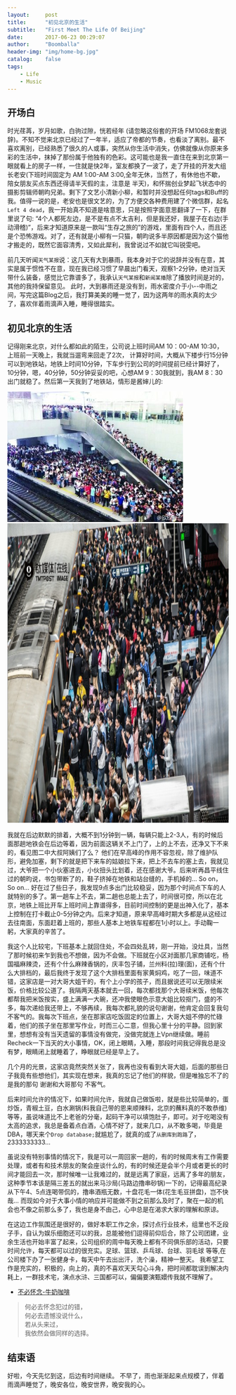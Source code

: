 ```yaml
---
layout:     post
title:      "初见北京的生活"
subtitle:   "First Meet The Life Of Beijing"
date:       2017-06-23 00:29:07
author:     "Boomballa"
header-img: "img/home-bg.jpg"
catalog:    false
tags:
    - Life
    - Music
---
```


## 开场白
时光荏苒，岁月如歌，白驹过隙，恍若经年 (请忽略这俗套的开场 FM1068龙套说辞)。不知不觉来北京已经过了一年半，适应了帝都的节奏，也看淡了离别。最不喜欢离别，已经熟悉了很久的人或事，突然从你生活中消失，仿佛就像从你原来多彩的生活中，抹掉了那份属于他独有的色彩。这可能也是我一直住在来到北京第一眼就看上的房子一样，一住就是快2年，室友都换了一波了，走了开挂的开发大组长老安(下班时间固定为 AM 1:00-AM 3:00,全年无休，当然了，有休他也不歇，陪女朋友买点东西还得请半天假的主，注意是 半天)，和怀揣创业梦起飞状态中的摄影剪辑师朝昀兄弟。剩下了文艺小清新小柳，和暂时并没想起任何tags和Buff的我。值得一说的是，老安也是很文艺的，为了方便交各种费用建了个微信群，起名`Left 4 dead`，我一开始真不知道是啥意思，只是按照字面意思翻译了一下，在群里说了句: “4个人都死左边，是不是有点不太吉利，但是我还好，我屋子在右边(手动滑稽)”，后来才知道原来是一款叫“生存之旅的”的游戏，里面有四个人，而且还是个恐怖游戏。对了，还有就是小柳有一只猫，朝昀说多半原因都是因为这个猫他才搬走的，既然它面容清秀，又如此犀利，我曾说过不如就它叫锐雯吧。    

前几天听闻`天气某报`说：这几天有大到暴雨，我本身对于它的说辞并没有在意，其实是属于惯性不在意，现在我已经习惯了早晨出门看天，观察1-2分钟，绝对当天带什么装备，感觉比它靠谱多了，我承认`天气某报`和`新闻某播`除了播放时间是对的，其他的我持保留意见。 此时，大到暴雨还是没有到，雨水密度介于小--中雨之间，写完这篇Blog之后，我打算美美的睡一觉了，因为这两年的雨水真的太少了，喜欢伴着雨滴声入睡，睡得很踏实。    

## 初见北京的生活
记得刚来北京，对什么都如此的陌生，公司说上班时间AM 10：00-AM 10:30，上班前一天晚上，我就当遛弯来回走了2次， 计算好时间，大概从下楼步行15分钟可以到地铁站，地铁上时间10分钟，下车步行到公司的时间提前已经计算好了，10分钟，嗯，40分钟，50分钟妥妥的吧，心想AM 9：30我就到，我AM 8：30出门就稳了。然后第一天我到了地铁站，情形是酱婶儿的:

<img src="/img/in-post/meet_bj_first/xierqi_1.jpg" height="297" width="400">    
<img src="/img/in-post/meet_bj_first/xierqi_2.jpg" height="682" width="1024">  

我就在后边默默的排着，大概不到1分钟到一辆，每辆只能上2-3人，有的时候后面那趟地铁会在后边等着，因为前面这辆关不上门了，上的上不去，还净又下不来的，看见图二中大叔阿姨们了么？ 他们在早高峰的作用不容忽视，除了维护队形，避免加塞，剩下的就是把下来车的姑娘拉下来，把上不去车的塞上去，我就见过，大爷把一个小伙塞进去，小伙扭头比划着，还在感谢大爷。后来听再昌平线住过的朝昀说，书包带断了的，鞋子挤掉在地铁和站台缝的，手机掉的... So on，So on...   好在过了些日子，我发现9点多出门比较稳妥，因为那个时间点下车的人就特别的多了。第一趟车上不去，第二趟也总能上去了，时间很可控，所以在北京，地铁上班比开车上班时间上靠谱得多，目前时间控制的更是出神入化了，基本上控制在打卡截止0-5分钟之内。后来才知道，原来早高峰时期大多都是从这经过去往南面，东面赶着上班的，那些人基本上地铁车程都在1小时以上。手动鞠一躬，大家真的辛苦了。    

我这个人比较宅，下班基本上就回住处，不会四处乱转，刚一开始，没灶具，当然了那时候初来乍到我也不想做，因为不会做。下班就在小区对面那几家商铺吃，杨国福麻辣烫，还有个什么麻辣香锅的，庆丰包子铺，兰州料(拉)理(面)，还有个什么大排档的，最后我终于发现了这个大排档里面有家黄焖鸡，吃了一回，味道不错，这家店是一对大哥大姐干的，有个上小学的孩子，而且据说还可以无限续米饭，价格比较公道了。我隔两天基本就去一回，每次都找那个大哥续米饭，他每次都帮我把米饭按实，盛上满满一大碗，还冲我使眼色示意大姐比较抠门，盛的不多，每次递给我还带上，不够再续，我每次都礼貌的说句谢谢，他肯定会回复我句不客气的。我每次下班点，坐在那家店吃饭固定的位置上，大哥大姐不停的忙碌着，他们的孩子坐在那里写作业，时而三心二意，但我心里十分的平静。回到家里，想想有没有当天遗留的事情没有做完，没做完就连上Vpn继续做。睡前Recheck一下当天的大小事情，OK，闭上眼睛，入睡，那段时间我记得我总是没有梦，眼睛闭上就睡着了，睁眼就已经是早上了。

几个月的光景，这家店竟然突然关张了，我再也没有看到大哥大姐，后面的那些日子我竟有些想他们，其实现在想来，我真的忘记了他们的样貌，但是唯独忘不了的是我的那句 谢谢和大哥那句 不客气。

后来时间允许的情况下，如果时间允许，我就自己做饭啦，就是些比较简单的，蛋炒饭，青椒土豆，白水涮锅(料我自己带的恩来顺辣料，北京的蘸料真的不敢恭维) 等等，虽说味道比不上老爸的分毫，起码干净可以填饱肚子，即可。对于吃喝没有太高的追求，我总是备着点白酒，心情不好了，就来几口，从不敢多喝，毕竟是DBA，哪天来个`Drop database;`就尴尬了，就真的成了`从删库到跑路`了，2333333333...

虽说没有特别事情的情况下，我是可以一周回家一趟的，有的时候周末有工作需要处理，或者有和技术朋友的聚会座谈什么的，有的时候还是会半个月或者更长的时间才能回去一次，那时候唯一让我难过的，就是远离了家庭，远离了多年的朋友，这种季节本该是隔三差五的就出来马沙局(马路边撸串砂锅)一下的，记得最高纪录从下午4、5点连喝带侃的，撸串酒瓶无数，十盘花毛一体(花生毛豆拼盘)，岂不快哉... 而现如今对于大事小情的响应并可能做不到之前那么及时了，聚在一起的机会也不像之前那么多了，我也是身不由己，心中总是在渴求大家的理解和原谅。

在这边工作氛围还是很好的，做好本职工作之余，探讨点行业技术，组里也不乏段子手，自认为娱乐细胞还可以的我，总能被他们逗得前仰后合，除了公司团建，业余生活也开始丰富了起来，公司组织的周中每天晚上都有不同俱乐部的活动，只要时间允许，每天都可以过的很充实。足球、篮球、乒乓球、台球、羽毛球 等等,在公司楼下办了一张健身卡，每天中午去出出汗，洗个澡，精神一整天。 我希望工作是充实的，积极的，向上的，真的不喜欢天天勾心斗角，把时间都耽误到解决内耗上，一群技术宅，演点水浒、三国都可以，偏偏要演甄嬛传我就不理解了。

- [不必怀念-牛奶咖啡](http://music.163.com/#/m/song?id=28949446&userid=106273967)      

> 何必去怀念犯过的错，    
  何必去遗憾没说什么，    
  若从头来过，    
  我依然会做同样的选择。    
  
## 结束语
好啦，今天先忆到这，后边有时间继续。 不早了，雨也渐渐起来点规模了，伴着雨滴声睡觉了，晚安各位，晚安世界，晚安我的心。     
   
